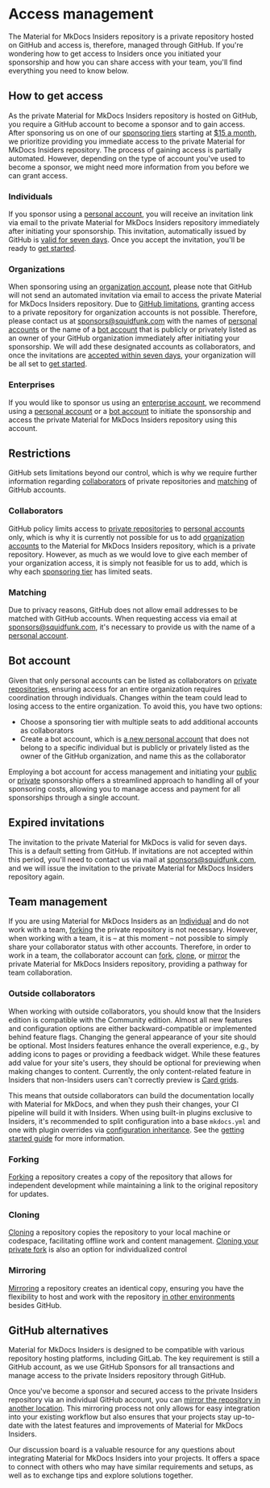 # Access management

The Material for MkDocs Insiders repository is a private repository hosted on
GitHub and access is, therefore, managed through GitHub. If you're wondering how
to get access to Insiders once you initiated your sponsorship and how you can
share access with your team, you'll find everything you need to know below.

## How to get access

As the private Material for MkDocs Insiders repository is hosted on GitHub, you
require a GitHub account to become a sponsor and to gain access. After
sponsoring us on one of our [sponsoring tiers] starting at [$15 a month], we
prioritize providing you immediate access to the private Material for MkDocs
Insiders repository. The process of gaining access is partially automated.
However, depending on the type of account you've used to become a sponsor, we
might need more information from you before we can grant access.

  [$15 a month]: https://github.com/sponsors/squidfunk/sponsorships?tier_id=210638
  [sponsoring tiers]: sponsoring-tiers.md

### Individuals

If you sponsor using a [personal account], you will receive an invitation link
via email to the private Material for MkDocs Insiders repository immediately
after initiating your sponsorship. This invitation, automatically issued by
GitHub is [valid for seven days]. Once you accept the invitation, you'll be
ready to [get started].

  [personal account]: https://docs.github.com/en/get-started/learning-about-github/types-of-github-accounts#personal-accounts
  [valid for seven days]: #expired-invitations
  [get started]: installation.md

### Organizations

When sponsoring using an [organization account], please note that GitHub will
not send an automated invitation via email to access the private Material for
MkDocs Insiders repository. Due to [GitHub limitations], granting access to a
private repository for organization accounts is not possible. Therefore, please
contact us at sponsors@squidfunk.com with the names of [personal accounts] or
the name of a [bot account] that is publicly or privately listed as an owner of
your GitHub organization immediately after initiating your sponsorship. We will
add these designated accounts as collaborators, and once the invitations are
[accepted within seven days], your organization will be all set to [get started].

  [organization account]: https://docs.github.com/en/get-started/learning-about-github/types-of-github-accounts#organization-accounts
  [GitHub limitations]: #collaborators
  [bot account]: #bot-account
  [accepted within seven days]: #expired-invitations

### Enterprises

If you would like to sponsor us using an [enterprise account], we recommend
using a [personal account] or a [bot account] to initiate the sponsorship and
access the private Material for MkDocs Insiders repository using this account.

  [enterprise account]: https://docs.github.com/en/get-started/learning-about-github/types-of-github-accounts#enterprise-accounts

## Restrictions

GitHub sets limitations beyond our control, which is why we require further
information regarding [collaborators] of private repositories and [matching] of
GitHub accounts.

  [collaborators]: #collaborators
  [matching]: #matching

### Collaborators

GitHub policy limits access to [private repositories] to [personal accounts]
only, which is why it is currently not possible for us to add [organization
accounts] to the Material for MkDocs Insiders repository, which is a private
repository. However, as much as we would love to give each member of your
organization access, it is simply not feasible for us to add, which is why each
[sponsoring tier] has limited seats.

  [private repositories]: https://docs.github.com/en/account-and-profile/setting-up-and-managing-your-personal-account-on-github/managing-access-to-your-personal-repositories/inviting-collaborators-to-a-personal-repository
  [personal accounts]: https://docs.github.com/en/get-started/learning-about-github/types-of-github-accounts#personal-accounts
  [organization accounts]: https://docs.github.com/en/get-started/learning-about-github/types-of-github-accounts#organization-accounts
  [sponsoring tier]: sponsoring-tiers.md

### Matching

Due to privacy reasons, GitHub does not allow email addresses to be matched with
GitHub accounts. When requesting access via email at sponsors@squidfunk.com,
it's necessary to provide us with the name of a [personal account].

## Bot account

Given that only personal accounts can be listed as collaborators on
[private repositories], ensuring access for an entire organization requires
coordination through individuals. Changes within the team could lead to losing
access to the entire organization. To avoid this, you have two options:

  - Choose a sponsoring tier with multiple seats to add additional accounts as
  collaborators
  - Create a bot account, which is [a new personal account] that does not belong
  to a specific individual but is publicly or privately listed as the owner of
  the GitHub organization, and name this as the collaborator

Employing a bot account for access management and initiating your [public] or
[private] sponsorship offers a streamlined approach to handling all of your
sponsoring costs, allowing you to manage access and payment for all sponsorships
through a single account.

  [a new personal account]: https://docs.github.com/en/get-started/start-your-journey/creating-an-account-on-github
  [public]: privacy.md/#public-sponsors
  [private]: privacy.md/#private-sponsors

## Expired invitations

The invitation to the private Material for MkDocs is valid for seven days. This
is a default setting from GitHub. If invitations are not accepted within this
period, you'll need to contact us via mail at sponsors@squidfunk.com, and we
will issue the invitation to the private Material for MkDocs Insiders repository
again.

## Team management

If you are using Material for MkDocs Insiders as an [Individual] and do not work
with a team, [forking] the private repository is not necessary. However, when
working with a team, it is – at this moment – not possible to simply share your
collaborator status with other accounts. Therefore, in order to work in a team,
the collaborator account can [fork], [clone], or [mirror] the private Material
for MkDocs Insiders repository, providing a pathway for team collaboration.

  [fork]: #forking
  [clone]: #cloning
  [mirror]: #mirroring
  [Individual]: #individuals

### Outside collaborators

When working with outside collaborators, you should know that the Insiders
edition is compatible with the Community edition. Almost all new features and
configuration options are either backward-compatible or implemented behind
feature flags. Changing the general appearance of your site should be optional.
Most Insiders features enhance the overall experience, e.g., by adding icons to
pages or providing a feedback widget. While these features add value for your
site's users, they should be optional for previewing when making changes to
content. Currently, the only content-related feature in Insiders that
non-Insiders users can't correctly preview is [Card grids].

This means that outside collaborators can build the documentation locally with
Material for MkDocs, and when they push their changes, your CI pipeline will
build it with Insiders. When using built-in plugins exclusive to Insiders, it's
recommended to split configuration into a base `mkdocs.yml` and one with plugin
overrides via [configuration inheritance]. See the [getting started guide] for
more information.

  [configuration inheritance]: https://www.mkdocs.org/user-guide/configuration/#configuration-inheritance
  [getting started guide]: installation.md
  [Card grids]: ../reference/grids.md?h=grids#using-card-grids


### Forking

[Forking] a repository creates a copy of the repository that allows for
independent development while maintaining a link to the original repository
for updates.

  [forking]: https://docs.github.com/en/get-started/quickstart/fork-a-repo

### Cloning

[Cloning] a repository copies the repository to your local machine or codespace,
facilitating offline work and content management. [Cloning your private fork] is
also an option for individualized control

  [cloning]: https://docs.github.com/en/repositories/creating-and-managing-repositories/cloning-a-repository
  [cloning your private fork]: https://docs.github.com/en/pull-requests/collaborating-with-pull-requests/working-with-forks/fork-a-repo#cloning-your-forked-repository

### Mirroring

[Mirroring] a repository creates an identical copy, ensuring you have the
flexibility to host and work with the repository [in other environments] besides
GitHub.

  [mirroring]: https://docs.github.com/en/repositories/creating-and-managing-repositories/duplicating-a-repository
  [in other environments]: #github-alternatives

## GitHub alternatives

Material for MkDocs Insiders is designed to be compatible with various
repository hosting platforms, including GitLab. The key requirement is still a
GitHub account, as we use GitHub Sponsors for all transactions and manage access
to the private Insiders repository through GitHub.

Once you've become a sponsor and secured access to the private Insiders
repository via an individual GitHub account, you can [mirror the repository in
another location]. This mirroring process not only allows for easy integration
into your existing workflow but also ensures that your projects stay up-to-date
with the latest features and improvements of Material for MkDocs Insiders.

Our discussion board is a valuable resource for any questions about integrating
Material for MkDocs Insiders into your projects. It offers a space to connect
with others who may have similar requirements and setups, as well as to
exchange tips and explore solutions together.

  [mirror the repository in another location]: https://docs.github.com/en/repositories/creating-and-managing-repositories/duplicating-a-repository#mirroring-a-repository-in-another-location
  [discussion board]: https://github.com/squidfunk/mkdocs-material/discussions

